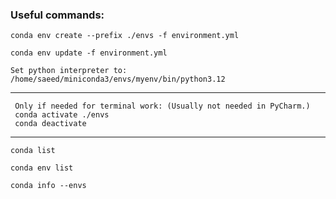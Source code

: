 ### Useful commands:
```
conda env create --prefix ./envs -f environment.yml
```
```
conda env update -f environment.yml
```
```
Set python interpreter to: /home/saeed/miniconda3/envs/myenv/bin/python3.12
```

---
     Only if needed for terminal work: (Usually not needed in PyCharm.)
     conda activate ./envs
     conda deactivate
---
```
conda list
```
```
conda env list
```
```
conda info --envs
```
